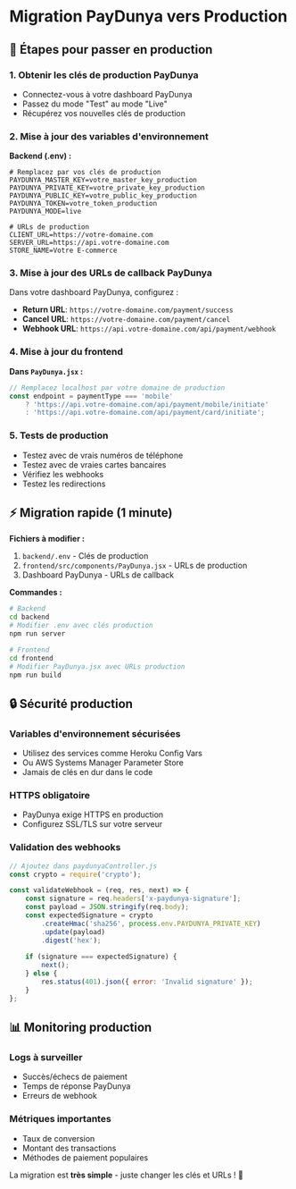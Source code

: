 # Migration PayDunya vers Production

## 🚀 Étapes pour passer en production

### 1. Obtenir les clés de production PayDunya
- Connectez-vous à votre dashboard PayDunya
- Passez du mode "Test" au mode "Live"
- Récupérez vos nouvelles clés de production

### 2. Mise à jour des variables d'environnement

**Backend (.env) :**
```env
# Remplacez par vos clés de production
PAYDUNYA_MASTER_KEY=votre_master_key_production
PAYDUNYA_PRIVATE_KEY=votre_private_key_production
PAYDUNYA_PUBLIC_KEY=votre_public_key_production
PAYDUNYA_TOKEN=votre_token_production
PAYDUNYA_MODE=live

# URLs de production
CLIENT_URL=https://votre-domaine.com
SERVER_URL=https://api.votre-domaine.com
STORE_NAME=Votre E-commerce
```

### 3. Mise à jour des URLs de callback PayDunya
Dans votre dashboard PayDunya, configurez :
- **Return URL**: `https://votre-domaine.com/payment/success`
- **Cancel URL**: `https://votre-domaine.com/payment/cancel`
- **Webhook URL**: `https://api.votre-domaine.com/api/payment/webhook`

### 4. Mise à jour du frontend
**Dans `PayDunya.jsx` :**
```javascript
// Remplacez localhost par votre domaine de production
const endpoint = paymentType === 'mobile' 
    ? 'https://api.votre-domaine.com/api/payment/mobile/initiate'
    : 'https://api.votre-domaine.com/api/payment/card/initiate';
```

### 5. Tests de production
- Testez avec de vrais numéros de téléphone
- Testez avec de vraies cartes bancaires
- Vérifiez les webhooks
- Testez les redirections

## ⚡ Migration rapide (1 minute)

**Fichiers à modifier :**
1. `backend/.env` - Clés de production
2. `frontend/src/components/PayDunya.jsx` - URLs de production
3. Dashboard PayDunya - URLs de callback

**Commandes :**
```bash
# Backend
cd backend
# Modifier .env avec clés production
npm run server

# Frontend  
cd frontend
# Modifier PayDunya.jsx avec URLs production
npm run build
```

## 🔒 Sécurité production

### Variables d'environnement sécurisées
- Utilisez des services comme Heroku Config Vars
- Ou AWS Systems Manager Parameter Store
- Jamais de clés en dur dans le code

### HTTPS obligatoire
- PayDunya exige HTTPS en production
- Configurez SSL/TLS sur votre serveur

### Validation des webhooks
```javascript
// Ajoutez dans paydunyaController.js
const crypto = require('crypto');

const validateWebhook = (req, res, next) => {
    const signature = req.headers['x-paydunya-signature'];
    const payload = JSON.stringify(req.body);
    const expectedSignature = crypto
        .createHmac('sha256', process.env.PAYDUNYA_PRIVATE_KEY)
        .update(payload)
        .digest('hex');
    
    if (signature === expectedSignature) {
        next();
    } else {
        res.status(401).json({ error: 'Invalid signature' });
    }
};
```

## 📊 Monitoring production

### Logs à surveiller
- Succès/échecs de paiement
- Temps de réponse PayDunya
- Erreurs de webhook

### Métriques importantes
- Taux de conversion
- Montant des transactions
- Méthodes de paiement populaires

La migration est **très simple** - juste changer les clés et URLs ! 🎉